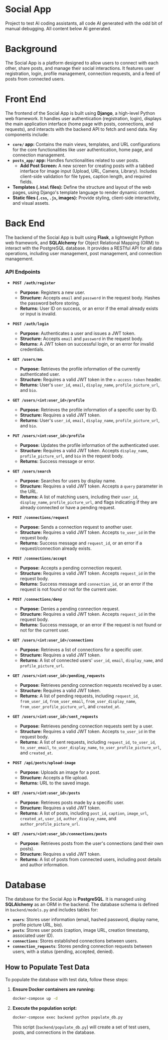# Social App

Project to test AI coding assistants, all code AI generated with the odd bit of manual debugging. All content below AI generated.

# Background
The Social App is a platform designed to allow users to connect with each other, share posts, and manage their social interactions. It features user registration, login, profile management, connection requests, and a feed of posts from connected users.

# Front End
The frontend of the Social App is built using **Django**, a high-level Python web framework. It handles user authentication (registration, login), displays the main application interface (home page with posts, connections, and requests), and interacts with the backend API to fetch and send data. Key components include:
*   **`core/` app:** Contains the main views, templates, and URL configurations for the core functionalities like user authentication, home page, and connection management.
*   **`posts_app/` app:** Handles functionalities related to user posts.
    *   **Add Post Screen:** A new screen for creating posts with a tabbed interface for image input (Upload, URL, Camera, Library). Includes client-side validation for file types, caption length, and required fields.
*   **Templates (`.html` files):** Define the structure and layout of the web pages, using Django's template language to render dynamic content.
*   **Static files (`.css`, `.js`, images):** Provide styling, client-side interactivity, and visual assets.

# Back End
The backend of the Social App is built using **Flask**, a lightweight Python web framework, and **SQLAlchemy** for Object Relational Mapping (ORM) to interact with the PostgreSQL database. It provides a RESTful API for all data operations, including user management, post management, and connection management.

### API Endpoints

*   **`POST /auth/register`**
    *   **Purpose:** Registers a new user.
    *   **Structure:** Accepts `email` and `password` in the request body. Hashes the password before storing.
    *   **Returns:** User ID on success, or an error if the email already exists or input is invalid.

*   **`POST /auth/login`**
    *   **Purpose:** Authenticates a user and issues a JWT token.
    *   **Structure:** Accepts `email` and `password` in the request body.
    *   **Returns:** A JWT token on successful login, or an error for invalid credentials.

*   **`GET /users/me`**
    *   **Purpose:** Retrieves the profile information of the currently authenticated user.
    *   **Structure:** Requires a valid JWT token in the `x-access-token` header.
    *   **Returns:** User's `user_id`, `email`, `display_name`, `profile_picture_url`, and `bio`.

*   **`GET /users/<int:user_id>/profile`**
    *   **Purpose:** Retrieves the profile information of a specific user by ID.
    *   **Structure:** Requires a valid JWT token.
    *   **Returns:** User's `user_id`, `email`, `display_name`, `profile_picture_url`, and `bio`.

*   **`PUT /users/<int:user_id>/profile`**
    *   **Purpose:** Updates the profile information of the authenticated user.
    *   **Structure:** Requires a valid JWT token. Accepts `display_name`, `profile_picture_url`, and `bio` in the request body.
    *   **Returns:** Success message or error.

*   **`GET /users/search`**
    *   **Purpose:** Searches for users by display name.
    *   **Structure:** Requires a valid JWT token. Accepts a `query` parameter in the URL.
    *   **Returns:** A list of matching users, including their `user_id`, `display_name`, `profile_picture_url`, and flags indicating if they are already connected or have a pending request.

*   **`POST /connections/request`**
    *   **Purpose:** Sends a connection request to another user.
    *   **Structure:** Requires a valid JWT token. Accepts `to_user_id` in the request body.
    *   **Returns:** Success message and `request_id`, or an error if a request/connection already exists.

*   **`POST /connections/accept`**
    *   **Purpose:** Accepts a pending connection request.
    *   **Structure:** Requires a valid JWT token. Accepts `request_id` in the request body.
    *   **Returns:** Success message and `connection_id`, or an error if the request is not found or not for the current user.

*   **`POST /connections/deny`**
    *   **Purpose:** Denies a pending connection request.
    *   **Structure:** Requires a valid JWT token. Accepts `request_id` in the request body.
    *   **Returns:** Success message, or an error if the request is not found or not for the current user.

*   **`GET /users/<int:user_id>/connections`**
    *   **Purpose:** Retrieves a list of connections for a specific user.
    *   **Structure:** Requires a valid JWT token.
    *   **Returns:** A list of connected users' `user_id`, `email`, `display_name`, and `profile_picture_url`.

*   **`GET /users/<int:user_id>/pending_requests`**
    *   **Purpose:** Retrieves pending connection requests received by a user.
    *   **Structure:** Requires a valid JWT token.
    *   **Returns:** A list of pending requests, including `request_id`, `from_user_id`, `from_user_email`, `from_user_display_name`, `from_user_profile_picture_url`, and `created_at`.

*   **`GET /users/<int:user_id>/sent_requests`**
    *   **Purpose:** Retrieves pending connection requests sent by a user.
    *   **Structure:** Requires a valid JWT token. Accepts `to_user_id` in the request body.
    *   **Returns:** A list of sent requests, including `request_id`, `to_user_id`, `to_user_email`, `to_user_display_name`, `to_user_profile_picture_url`, and `created_at`.

*   **`POST /api/posts/upload-image`**
    *   **Purpose:** Uploads an image for a post.
    *   **Structure:** Accepts a file upload.
    *   **Returns:** URL to the saved image.

*   **`GET /users/<int:user_id>/posts`**
    *   **Purpose:** Retrieves posts made by a specific user.
    *   **Structure:** Requires a valid JWT token.
    *   **Returns:** A list of posts, including `post_id`, `caption`, `image_url`, `created_at`, `user_id`, `author_display_name`, and `author_profile_picture_url`.

*   **`GET /users/<int:user_id>/connections/posts`**
    *   **Purpose:** Retrieves posts from the user's connections (and their own posts).
    *   **Structure:** Requires a valid JWT token.
    *   **Returns:** A list of posts from connected users, including post details and author information.

# Database
The database for the Social App is **PostgreSQL**. It is managed using **SQLAlchemy** as an ORM in the backend. The database schema is defined in `backend/models.py` and includes tables for:
*   **`users`**: Stores user information (email, hashed password, display name, profile picture URL, bio).
*   **`posts`**: Stores user posts (caption, image URL, creation timestamp, associated user ID).
*   **`connections`**: Stores established connections between users.
*   **`connection_requests`**: Stores pending connection requests between users, with a status (pending, accepted, denied).

## How to Populate Test Data
To populate the database with test data, follow these steps:
1.  **Ensure Docker containers are running:**
    ```bash
    docker-compose up -d
    ```
2.  **Execute the population script:**
    ```bash
    docker-compose exec backend python populate_db.py
    ```
    This script (`backend/populate_db.py`) will create a set of test users, posts, and connections in the database.
